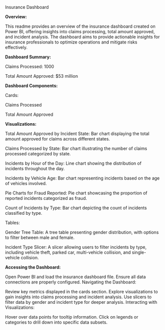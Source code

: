 Insurance Dashboard 

**Overview:**

This readme provides an overview of the insurance dashboard created on Power BI, offering insights into claims processing, total amount approved, and incident analysis. The dashboard aims to provide actionable insights for insurance professionals to optimize operations and mitigate risks effectively.

**Dashboard Summary:**

Claims Processed: 1000

Total Amount Approved: $53 million

**Dashboard Components:**

Cards:

Claims Processed

Total Amount Approved

**Visualizations:**

Total Amount Approved by Incident State: Bar chart displaying the total amount approved for claims across different states.

Claims Processed by State: Bar chart illustrating the number of claims processed categorized by state.

Incidents by Hour of the Day: Line chart showing the distribution of incidents throughout the day.

Incidents by Vehicle Age: Bar chart representing incidents based on the age of vehicles involved.

Pie Charts for Fraud Reported: Pie chart showcasing the proportion of reported incidents categorized as fraud.

Count of Incidents by Type: Bar chart depicting the count of incidents classified by type.
 
Tables:

Gender Tree Table: A tree table presenting gender distribution, with options to filter between male and female.

Incident Type Slicer: A slicer allowing users to filter incidents by type, including vehicle theft, parked car, multi-vehicle collision, and single-vehicle collision.


**Accessing the Dashboard:**

Open Power BI and load the insurance dashboard file.
Ensure all data connections are properly configured.
Navigating the Dashboard:

Review key metrics displayed in the cards section.
Explore visualizations to gain insights into claims processing and incident analysis.
Use slicers to filter data by gender and incident type for deeper analysis.
Interacting with Visualizations:

Hover over data points for tooltip information.
Click on legends or categories to drill down into specific data subsets.
